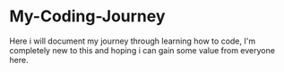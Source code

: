 # My-Coding-Journey
Here i will document my journey through learning how to code, I'm completely new to this and hoping i can gain some value from everyone here. 
